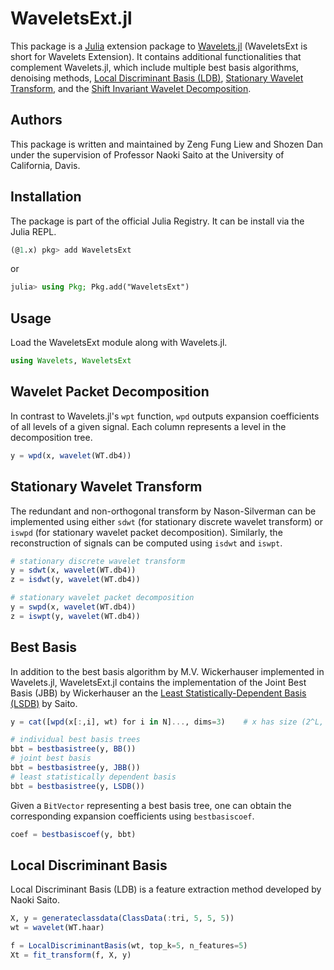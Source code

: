 # WaveletsExt.jl

This package is a [Julia](https://github.com/JuliaLang/julia) extension package to [Wavelets.jl](https://github.com/JuliaDSP/Wavelets.jl) (WaveletsExt is short for Wavelets Extension). It contains additional functionalities that complement Wavelets.jl, which include multiple best basis algorithms, denoising methods, [Local Discriminant Basis (LDB)](https://www.math.ucdavis.edu/~saito/publications/saito_ldb_jmiv.pdf), [Stationary Wavelet Transform](https://citeseerx.ist.psu.edu/viewdoc/download?doi=10.1.1.49.2662&rep=rep1&type=pdf), and the [Shift Invariant Wavelet Decomposition](https://israelcohen.com/wp-content/uploads/2018/05/ICASSP95.pdf).

## Authors
This package is written and maintained by Zeng Fung Liew and Shozen Dan under the supervision of Professor Naoki Saito at the University of California, Davis.

## Installation
The package is part of the official Julia Registry. It can be install via the Julia REPL.
```julia
(@1.x) pkg> add WaveletsExt
```
or
```julia
julia> using Pkg; Pkg.add("WaveletsExt")
```
## Usage
Load the WaveletsExt module along with Wavelets.jl.
```julia
using Wavelets, WaveletsExt
```

## Wavelet Packet Decomposition
In contrast to Wavelets.jl's `wpt` function, `wpd` outputs expansion coefficients of all levels of a given signal. Each column represents a level in the decomposition tree.
```julia
y = wpd(x, wavelet(WT.db4))
```

## Stationary Wavelet Transform
The redundant and non-orthogonal transform by Nason-Silverman can be implemented using either `sdwt` (for stationary discrete wavelet transform) or `iswpd` (for stationary wavelet packet decomposition). Similarly, the reconstruction of signals can be computed using `isdwt` and `iswpt`.
```julia
# stationary discrete wavelet transform
y = sdwt(x, wavelet(WT.db4))
z = isdwt(y, wavelet(WT.db4))

# stationary wavelet packet decomposition
y = swpd(x, wavelet(WT.db4))
z = iswpt(y, wavelet(WT.db4))
```

## Best Basis
In addition to the best basis algorithm by M.V. Wickerhauser implemented in Wavelets.jl, WaveletsExt.jl contains the implementation of the Joint Best Basis (JBB) by Wickerhauser an the [Least Statistically-Dependent Basis (LSDB)](https://www.math.ucdavis.edu/~saito/courses/ACHA.suppl/lsdb-pr-journal.pdf) by Saito.
```julia
y = cat([wpd(x[:,i], wt) for i in N]..., dims=3)    # x has size (2^L, N)

# individual best basis trees
bbt = bestbasistree(y, BB())
# joint best basis
bbt = bestbasistree(y, JBB())
# least statistically dependent basis
bbt = bestbasistree(y, LSDB())
```
Given a `BitVector` representing a best basis tree, one can obtain the corresponding expansion coefficients using `bestbasiscoef`.
```julia
coef = bestbasiscoef(y, bbt)
```

## Local Discriminant Basis
Local Discriminant Basis (LDB) is a feature extraction method developed by Naoki Saito.
```julia
X, y = generateclassdata(ClassData(:tri, 5, 5, 5))
wt = wavelet(WT.haar)

f = LocalDiscriminantBasis(wt, top_k=5, n_features=5)
Xt = fit_transform(f, X, y)
```